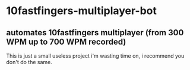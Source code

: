 # 10fastfingers-multiplayer-bot
## automates 10fastfingers multiplayer (from 300 WPM up to 700 WPM recorded)

This is just a small useless project i'm wasting time on, i recommend you don't do the same.
